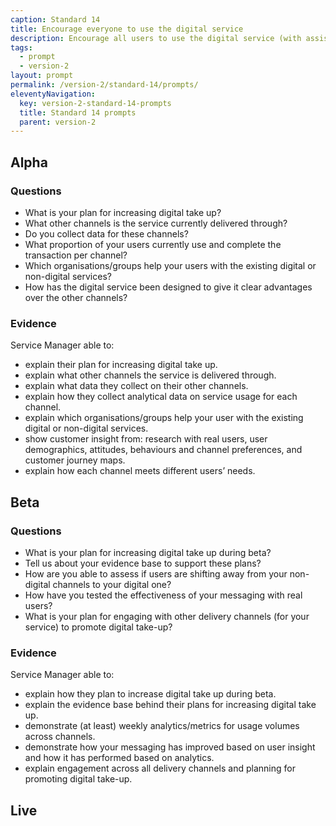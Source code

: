 ```yaml
---
caption: Standard 14
title: Encourage everyone to use the digital service
description: Encourage all users to use the digital service (with assisted digital support if required) alongside an appropriate plan to phase out non-digital channels and services.
tags:
  - prompt
  - version-2
layout: prompt
permalink: /version-2/standard-14/prompts/
eleventyNavigation:
  key: version-2-standard-14-prompts
  title: Standard 14 prompts
  parent: version-2
---
```


## Alpha

### Questions

- What is your plan for increasing digital take up?
- What other channels is the service currently delivered through?
- Do you collect data for these channels?
- What proportion of your users currently use and complete the transaction per channel?
- Which organisations/groups help your users with the existing digital or non-digital services?
- How has the digital service been designed to give it clear advantages over the other channels?

### Evidence

Service Manager able to:

- explain their plan for increasing digital take up.
- explain what other channels the service is delivered through.
- explain what data they collect on their other channels.
- explain how they collect analytical data on service usage for each channel.
- explain which organisations/groups help your user with the existing digital or non-digital services.
- show customer insight from: research with real users, user demographics, attitudes, behaviours and channel preferences, and customer journey maps.
- explain how each channel meets different users’ needs.

## Beta

### Questions

- What is your plan for increasing digital take up during beta?
- Tell us about your evidence base to support these plans?
- How are you able to assess if users are shifting away from your non-digital channels to your digital one?
- How have you tested the effectiveness of your messaging with real users?
- What is your plan for engaging with other delivery channels (for your service) to promote digital take-up?

### Evidence

Service Manager able to:

- explain how they plan to increase digital take up during beta.
- explain the evidence base behind their plans for increasing digital take up.
- demonstrate (at least) weekly analytics/metrics for usage volumes across channels.
- demonstrate how your messaging has improved based on user insight and how it has performed based on analytics.
- explain engagement across all delivery channels and planning for promoting digital take-up.

## Live
